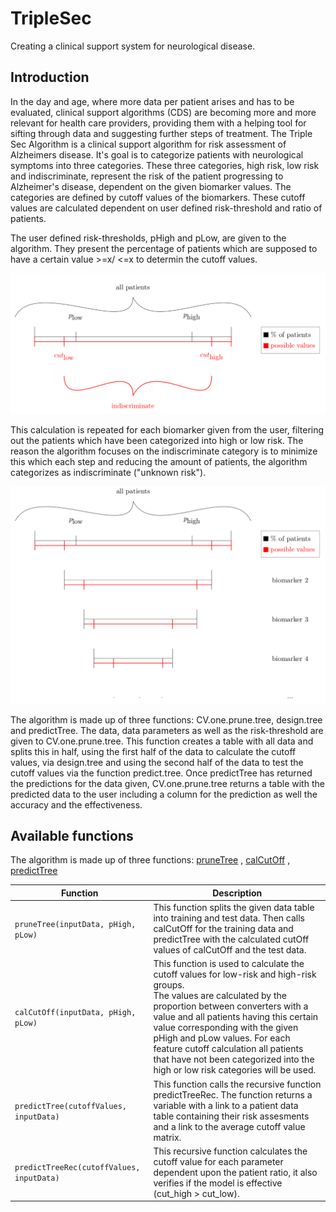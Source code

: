 # TripleSec
Creating a clinical support system for neurological disease.

## Introduction
In the day and age, where more data per patient arises and has to be evaluated, clinical support algorithms (CDS) are becoming more and more relevant for health care providers, providing them with a helping tool for sifting through data and suggesting further steps of treatment.
The Triple Sec Algorithm is a clinical support algorithm for risk assessment of Alzheimers disease.
It's goal is to categorize patients with neurological symptoms into three 
categories. These three categories, high risk, low risk and indiscriminate, represent the risk of the patient progressing to Alzheimer's disease, dependent on the given biomarker values.
The categories are defined by cutoff values of the biomarkers. These cutoff values are calculated
dependent on user defined risk-threshold and ratio of patients.

The user defined risk-thresholds, pHigh and pLow, are given to the algorithm. They present the percentage of patients which are supposed to have a certain value >=x/ <=x to determin the cutoff values.

![alt text](https://github.com/zaynabhammoud/TripleSec/blob/KAP/img/principle.png "principle")

This calculation is repeated for each biomarker given from the user, filtering out the patients which have been categorized into high or low risk. The reason the algorithm focuses on the indiscriminate category is to minimize this which each step and reducing the amount of patients, the algorithm categorizes as indiscriminate ("unknown risk").

![alt text](https://github.com/zaynabhammoud/TripleSec/blob/KAP/img/repeat.png "repeat")

The algorithm is made up of three functions: CV.one.prune.tree, design.tree and predictTree.
The data, data parameters as well as the risk-threshold are given to CV.one.prune.tree. 
This function creates a table with all data and splits this in half, using the first half of the data to calculate the cutoff values, via 
design.tree and using the second half of the data to test the cutoff values via the function predict.tree.
Once predictTree has returned the predictions for the data given, CV.one.prune.tree returns a table with the predicted data to the user including
a column for the prediction as well the accuracy and the effectiveness.


<!---# ## Publication
# More information and references can be found in the following papers:--->

## Available functions
The algorithm is made up of three functions: 
[pruneTree](https://github.com/zaynabhammoud/TripleSec/blob/KAP/R/pruneTree.R) , 
[calCutOff](https://github.com/zaynabhammoud/TripleSec/blob/KAP/R/calCutOff.R) ,
[predictTree](https://github.com/zaynabhammoud/TripleSec/blob/KAP/R/predictTree.R)


| Function |Description|
| --------------- |-----------|
|`pruneTree(inputData, pHigh, pLow)`|This function splits the given data table into training and test data. Then calls calCutOff for the training data and predictTree with the calculated cutOff values of calCutOff and the test data.|
|`calCutOff(inputData, pHigh, pLow)`|This function is used to calculate the cutoff values for low-risk and high-risk groups. <br/>The values are calculated by the proportion between converters with a value and all patients having this certain value corresponding with the given pHigh and pLow values. For each feature cutoff calculation all patients that have not been categorized into the high or low risk categories will be used.|
|`predictTree(cutoffValues, inputData)`| This function calls the recursive function predictTreeRec. The function returns a variable with a link to a patient data table containing their risk assesments and a link to the average cutoff value matrix.|
|`predictTreeRec(cutoffValues, inputData)`| This recursive function calculates the cutoff value for each parameter dependent upon the patient ratio, it also verifies if the model is effective (cut_high > cut_low).|
